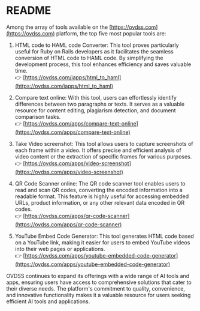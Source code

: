 # README

Among the array of tools available on the [https://ovdss.com](https://ovdss.com) platform, the top five most popular tools are:

1. HTML code to HAML code Converter: This tool proves particularly useful for Ruby on Rails developers as it facilitates the seamless conversion of HTML code to HAML code. By simplifying the development process, this tool enhances efficiency and saves valuable time.\
👉 [https://ovdss.com/iapps/html_to_haml](https://ovdss.com/iapps/html_to_haml)

2. Compare text online: With this tool, users can effortlessly identify differences between two paragraphs or texts. It serves as a valuable resource for content editing, plagiarism detection, and document comparison tasks.\
👉 [https://ovdss.com/apps/compare-text-online](https://ovdss.com/apps/compare-text-online)

3. Take Video screenshot: This tool allows users to capture screenshots of each frame within a video. It offers precise and efficient analysis of video content or the extraction of specific frames for various purposes.\
👉 [https://ovdss.com/apps/video-screenshot](https://ovdss.com/apps/video-screenshot)

4. QR Code Scanner online: The QR code scanner tool enables users to read and scan QR codes, converting the encoded information into a readable format. This feature is highly useful for accessing embedded URLs, product information, or any other relevant data encoded in QR codes.\
👉 [https://ovdss.com/apps/qr-code-scanner](https://ovdss.com/apps/qr-code-scanner)

5. YouTube Embed Code Generator: This tool generates HTML code based on a YouTube link, making it easier for users to embed YouTube videos into their web pages or applications.\
👉 [https://ovdss.com/apps/youtube-embedded-code-generator](https://ovdss.com/apps/youtube-embedded-code-generator)

OVDSS continues to expand its offerings with a wide range of AI tools and apps, ensuring users have access to comprehensive solutions that cater to their diverse needs. The platform's commitment to quality, convenience, and innovative functionality makes it a valuable resource for users seeking efficient AI tools and applications.